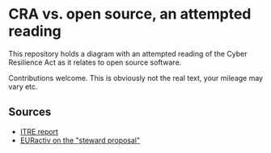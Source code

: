 # CRA vs. open source, an attempted reading

This repository holds a diagram with an attempted reading of the Cyber Resilience Act as it relates to open source software.

Contributions welcome. This is obviously not the real text, your mileage may vary etc.

## Sources
  - [ITRE report](https://www.europarl.europa.eu/doceo/document/A-9-2023-0253_EN.pdf)
  - [EURactiv on the "steward proposal"](https://www.euractiv.com/section/cybersecurity/news/eu-policymakers-advance-on-open-source-software-support-period-in-new-cybersecurity-law/)
